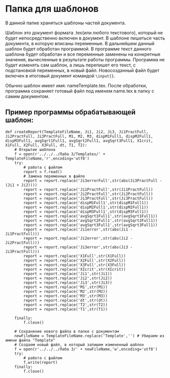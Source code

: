 # Папка для шаблонов

В данной папке храняться шаблоны частей документа.

Шаблон это документ формата .tex(или любого текстового), который не будет непосредственно включен в документ. В шаблоне
пишеться часть документа, в которую вписаны переменные. В дальнейшем данный шаблон будет обработан программой. В
программе текст данного шаблона будет обработан и все переменные заменены на конкретные значения, вычесленные в
результате работы программы. Программа не будет изменять сам шаблон, а лишь перепишет его текст, с подстановкой
переменных, в новый файл. Новосозданный файл будет включен в итоговый документ командой ```\input{}```.

Обычно шаблон имеет имя: nameTemplate.tex. После обработки, программа сохраняет готовый файл под именем name.tex в папку
с самим документом.

## Пример программы обрабатывающей шаблон:

```
def createReport(TemplateFileName, Ji1, Ji2, Ji3, Ji1PractFull, Ji2PractFull, Ji3PractFull, M1, M2, M3, dispM1Full1, dispM2Full1, dispM3Full1, avgSqrt1Full1, avgSqrt2Full1, avgSqrt3Full1, XIcrit, X1Full, X2Full, X3Full, dt, T1, T2):
    # Открытие шаблона
    f = open(r'../../../Лаба 3/Templates/' + TemplateFileName,'r',encoding='utf8')    
    try:
        # работа с файлом
        report = f.read()
        # Замена переменных в файле
        report = report.replace('Ji3errorFull',str(abs(Ji3PractFull - (Ji1 + Ji2))))
        report = report.replace('Ji1PractFull',str(Ji1PractFull))
        report = report.replace('Ji2PractFull',str(Ji2PractFull))
        report = report.replace('Ji3PractFull',str(Ji3PractFull))
        report = report.replace('dispM1Full1',str(dispM1Full1))
        report = report.replace('dispM2Full1',str(dispM2Full1))
        report = report.replace('dispM3Full1',str(dispM3Full1))
        report = report.replace('avgSqrt1Full1',str(avgSqrt1Full1))
        report = report.replace('avgSqrt2Full1',str(avgSqrt2Full1))
        report = report.replace('avgSqrt3Full1',str(avgSqrt3Full1))
        report = report.replace('Ji1error',str(abs(Ji1 - Ji1PractFull)))
        report = report.replace('Ji2error',str(abs(Ji2 - Ji2PractFull)))
        report = report.replace('Ji3error',str(abs(Ji3 - Ji3PractFull)))
        report = report.replace('X1Full',str(X1Full))
        report = report.replace('X2Full',str(X2Full))
        report = report.replace('X3Full',str(X3Full))
        report = report.replace('XIcrit',str(XIcrit))
        report = report.replace('Ji1',str(Ji1))
        report = report.replace('Ji2',str(Ji2))
        report = report.replace('Ji3',str(Ji3))
        report = report.replace('M1',str(M1))
        report = report.replace('M2',str(M2))
        report = report.replace('M3',str(M3))
        report = report.replace('dt',str(dt))
        report = report.replace('T2',str(T2))
        report = report.replace('T1',str(T1))
        
    finally:
        f.close()
    
    # Сохранение нового файла в папке с документом
    newFileName = TemplateFileName.replace('Template','') # Убираем из имени файла "Template"
    # Создаем новый файл, в который запишем измененный шаблон
    f = open(r'../../../Лаба 3/' + newFileName,'w',encoding='utf8')
    try:
        # работа с файлом
        f.write(report)        
    finally:
        f.close()
```